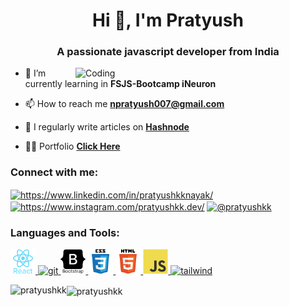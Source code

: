<h1 align="center">Hi 👋, I'm Pratyush</h1>
<h3 align="center">A passionate javascript developer from India</h3>

<img align="right" alt="Coding" width="400" src="https://media4.giphy.com/media/TilmLMmWrRYYHjLfub/giphy.gif?cid=ecf05e477q4b93kjj5jt8ev8a6vs96s6478yp5ezwvesvbaa&rid=giphy.gif&ct=g">

- 🌱 I’m currently learning in **FSJS-Bootcamp iNeuron**

- 📫 How to reach me **npratyush007@gmail.com**
- 📝 I regularly write articles on **[Hashnode](https://pratyushkk.hashnode.dev/)**
- 👨‍💻 Portfolio **[Click Here](https://pratyushkk.in/)**
<h3 align="left">Connect with me:</h3>
<p align="left">
<a href="https://linkedin.com/in/https://www.linkedin.com/in/pratyushkknayak/" target="blank"><img align="center" src="https://raw.githubusercontent.com/rahuldkjain/github-profile-readme-generator/master/src/images/icons/Social/linked-in-alt.svg" alt="https://www.linkedin.com/in/pratyushkknayak/" height="30" width="40" /></a>
<a href="https://www.instagram.com/pratyushkk.dev/" target="blank"><img align="center" src="https://raw.githubusercontent.com/rahuldkjain/github-profile-readme-generator/master/src/images/icons/Social/instagram.svg" alt="https://www.instagram.com/pratyushkk.dev/" height="30" width="40" /></a>
<a href="https://pratyushkk.hashnode.dev/" target="blank"><img align="center" src="https://raw.githubusercontent.com/rahuldkjain/github-profile-readme-generator/master/src/images/icons/Social/hashnode.svg" alt="@pratyushkk" height="30" width="40" /></a>
</p>

<h3 align="left">Languages and Tools:</h3>
<p align="left">
<a href="https://reactjs.org/" target="_blank" rel="noreferrer"> <img src="https://raw.githubusercontent.com/devicons/devicon/master/icons/react/react-original-wordmark.svg" alt="react" width="40" height="40"/> </a> <a href="https://git-scm.com/" target="_blank" rel="noreferrer"> <img src="https://www.vectorlogo.zone/logos/git-scm/git-scm-icon.svg" alt="git" width="40" height="40"/> </a> <a href="https://getbootstrap.com" target="_blank" rel="noreferrer"> <img src="https://raw.githubusercontent.com/devicons/devicon/master/icons/bootstrap/bootstrap-plain-wordmark.svg" alt="bootstrap" width="40" height="40"/> </a> <a href="https://www.w3schools.com/css/" target="_blank" rel="noreferrer"> <img src="https://raw.githubusercontent.com/devicons/devicon/master/icons/css3/css3-original-wordmark.svg" alt="css3" width="40" height="40"/> </a> <a href="https://www.w3.org/html/" target="_blank" rel="noreferrer"> <img src="https://raw.githubusercontent.com/devicons/devicon/master/icons/html5/html5-original-wordmark.svg" alt="html5" width="40" height="40"/> </a> <a href="https://developer.mozilla.org/en-US/docs/Web/JavaScript" target="_blank" rel="noreferrer"> <img src="https://raw.githubusercontent.com/devicons/devicon/master/icons/javascript/javascript-original.svg" alt="javascript" width="40" height="40"/> </a> <a href="https://tailwindcss.com/" target="_blank" rel="noreferrer"> <img src="https://www.vectorlogo.zone/logos/tailwindcss/tailwindcss-icon.svg" alt="tailwind" width="40" height="40"/> </a> </p>



<p><img align="left" src="https://github-readme-stats.vercel.app/api/top-langs?username=pratyushkk&show_icons=true&locale=en&layout=compact" alt="pratyushkk" /></p>



<p><img align="center" src="https://github-readme-streak-stats.herokuapp.com/?user=pratyushkk&" alt="pratyushkk" /></p>

